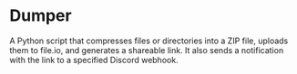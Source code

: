 # Dumper
A Python script that compresses files or directories into a ZIP file, uploads them to file.io, and generates a shareable link. It also sends a notification with the link to a specified Discord webhook. 
